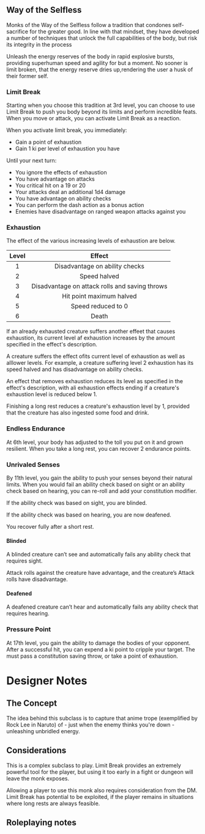 ## Way of the Selfless

Monks of the Way of the Selfless follow a tradition that condones self-sacrifice for the greater good. In line with that mindset, they have developed a number of techniques that unlock the full capabilities of the body, but risk its integrity in the process

Unleash the energy reserves of the body in rapid explosive bursts, providing superhuman speed and agility for but a moment.
No sooner is limit broken, that the energy reserve dries up,rendering the user a husk of their former self.

### Limit Break

Starting when you choose this tradition at 3rd level, you can choose to use  Limit Break to push you body beyond its limits and perform incredible feats. When you move or attack, you can activate Limit Break as a reaction.

When you activate limit break, you immediately:
- Gain a point of exhaustion
- Gain 1 ki per level of exhaustion you have

Until your next turn:
- You ignore the effects of exhaustion
- You have advantage on attacks
- You critical hit on a 19 or 20
- Your attacks deal an additional 1d4 damage
- You have advantage on ability checks
- You can perform the dash action as a bonus action
- Enemies have disadvantage on ranged weapon attacks against you

### Exhaustion

The effect of the various increasing levels of exhaustion are below.

| Level | Effect |
| :-: | :-: |
| 1 | Disadvantage on ability checks |
| 2 | Speed halved |
| 3 | Disadvantage on attack rolls and saving throws |
| 4 | Hit point maximum halved |
| 5 | Speed reduced to 0 |
| 6 | Death |

If an already exhausted creature suffers another effeet that causes exhaustion, its current level af exhaustion increases by the amount specified in the effect's description. 

A creature suffers the effect ofits current level of exhaustion as well as alllower levels. For example, a creature suffering level 2 exhaustion has its speed halved and has disadvantage on ability checks.

An effect that removes exhaustion reduces its level as specified in the effect's description, with ali exhaustion effects ending if a creature's exhaustion level is reduced below 1.

Finishing a long rest reduces a creature's exhaustion level by 1, provided that the creature has also ingested some food and drink.

### Endless Endurance

At 6th level, your body has adjusted to the toll you put on it and grown resilient. When you take a long rest, you can recover 2 endurance points.

### Unrivaled Senses

By 11th level, you gain the ability to push your senses beyond their natural limits. When you would fail an ability check based on sight or an ability check based on hearing, you can re-roll and add your constitution modifier.

If the ability check was based on sight, you are blinded.

If the ability check was based on hearing, you are now deafened.

You recover fully after a short rest.

#### Blinded

A blinded creature can’t see and automatically fails any ability check that requires sight.

Attack rolls against the creature have advantage, and the creature’s Attack rolls have disadvantage.

#### Deafened

A deafened creature can’t hear and automatically fails any ability check that requires hearing.

### Pressure Point

At 17th level, you gain the ability to damage the bodies of your opponent. After a successful hit, you can expend a ki point to cripple your target. The must pass a constitution saving throw, or take a point of exhaustion.

# Designer Notes

## The Concept

The idea behind this subclass is to capture that anime trope (exemplified by Rock Lee in Naruto) of - just when the enemy thinks you're down - unleashing unbridled energy.

## Considerations

This is a complex subclass to play. Limit Break provides an extremely powerful tool for the player, but using it too early in a fight or dungeon will leave the monk exposes.

Allowing a player to use this monk also requires consideration from the DM. Limit Break has potential to be exploited, if the player remains in situations where long rests are always feasible.

## Roleplaying notes